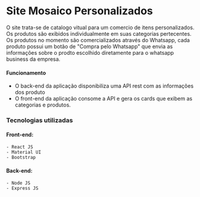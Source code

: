 # Site Mosaico Personalizados

O site trata-se de catalogo vitual para um comercio de itens personalizados. 
Os produtos são exibidos individualmente em suas categorias pertecentes.
Os produtos no momento são comercializados através do Whatsapp, cada produto possui um botão de "Compra pelo Whatsapp" que envia as informações sobre o prodto escolhido diretamente para o whatsapp business da empresa.

#### Funcionamento
  - O back-end da aplicação disponibiliza uma API rest com as informações dos produto
  - O front-end da aplicação consome a API e gera os cards que exibem as categorias e produtos.

### Tecnologias utilizadas
  #### Front-end:
    - React JS
    - Material UI
    - Bootstrap
  #### Back-end:
    - Node JS
    - Express JS
  
  
